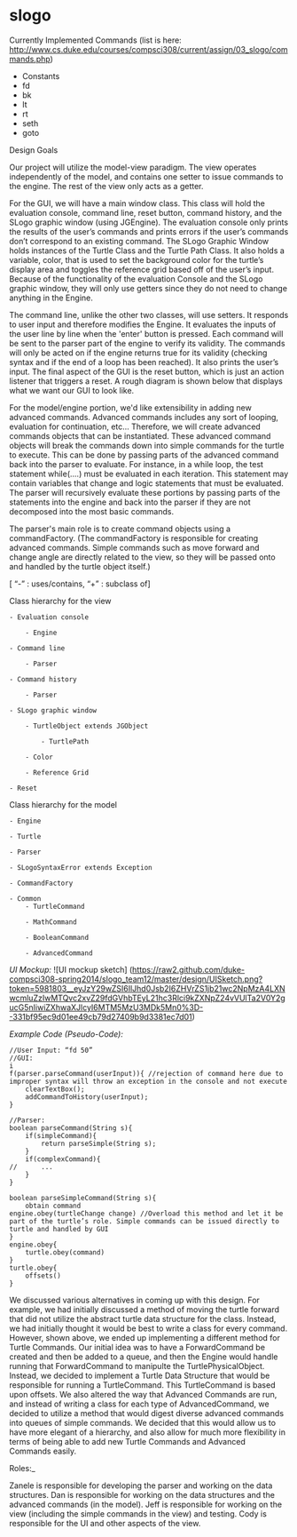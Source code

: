 slogo
=====

Currently Implemented Commands (list is here: http://www.cs.duke.edu/courses/compsci308/current/assign/03_slogo/commands.php)

- Constants
- fd
- bk
- lt
- rt
- seth
- goto


Design Goals

Our project will utilize the model-view paradigm. The view operates independently of the model, and contains one setter to issue commands to the engine. The rest of the view only acts as a getter.

For the GUI, we will have a main window class. This class will hold the evaluation console, command line, reset button, command history, and the SLogo graphic window (using JGEngine). The evaluation console only prints the results of the user’s commands and prints errors if the user’s commands don’t correspond to an existing command. The SLogo Graphic Window holds instances of the Turtle Class and the Turtle Path Class. It also holds a variable, color, that is used to set the background color for the turtle’s display area and toggles the reference grid based off of the user’s input.  Because of the functionality of the evaluation Console and the SLogo graphic window, they will only use getters since they do not need to change anything in the Engine.

The command line, unlike the other two classes, will use setters. It responds to user input and therefore modifies the Engine. It evaluates the inputs of the user line by line when the 'enter' button is pressed. Each command will be sent to the parser part of the engine to verify its validity. The commands will only be acted on if the engine returns true for its validity (checking syntax and if the end of a loop has been reached). It also prints the user’s input. The final aspect of the GUI is the reset button, which is just an action listener that triggers a reset. A rough diagram is shown below that displays what we want our GUI to look like.

For the model/engine portion, we'd like extensibility in adding new advanced commands. Advanced commands includes any sort of looping, evaluation for continuation, etc... Therefore, we will create advanced commands objects that can be instantiated. These advanced command objects will break the commands down into simple commands for the turtle to execute. This can be done by passing parts of the advanced command back into the parser to evaluate. For instance, in a while loop, the test statement while(....) must be evaluated in each iteration. This statement may contain variables that change and logic statements that must be evaluated. The parser will recursively evaluate these portions by passing parts of the statements into the engine and back into the parser if they are not decomposed into the most basic commands.

The parser's main role is to create command objects using a commandFactory. (The commandFactory is responsible for creating advanced commands. Simple commands such as move forward and change angle are directly related to the view, so they will be passed onto and handled by the turtle object itself.)


[ “-” : uses/contains, “+” : subclass of]

Class hierarchy for the view

	- Evaluation console

		- Engine
	
	- Command line
	
		- Parser
	
	- Command history
	
		- Parser
	
	- SLogo graphic window
	
		- TurtleObject extends JGObject
		
			- TurtlePath
		
		- Color

		- Reference Grid

	- Reset

Class hierarchy for the model

	- Engine

	- Turtle

	- Parser

	- SLogoSyntaxError extends Exception
	
	- CommandFactory

	- Common
		- TurtleCommand

		- MathCommand

		- BooleanCommand

		- AdvancedCommand



_UI Mockup:_
![UI mockup sketch] (https://raw2.github.com/duke-compsci308-spring2014/slogo_team12/master/design/UISketch.png?token=5981803__eyJzY29wZSI6IlJhd0Jsb2I6ZHVrZS1jb21wc2NpMzA4LXNwcmluZzIwMTQvc2xvZ29fdGVhbTEyL21hc3Rlci9kZXNpZ24vVUlTa2V0Y2gucG5nIiwiZXhwaXJlcyI6MTM5MzU3MDk5Mn0%3D--331bf95ec9d01ee49cb79d27409b9d3381ec7d01)

_Example Code (Pseudo-Code):_
```
//User Input: “fd 50”
//GUI:
i
f(parser.parseCommand(userInput)){ //rejection of command here due to improper syntax will throw an exception in the console and not execute
	clearTextBox();
	addCommandToHistory(userInput);
}

//Parser:
boolean parseCommand(String s){
	if(simpleCommand){
		return parseSimple(String s);
	}
	if(complexCommand){
//		...
	}
}

boolean parseSimpleCommand(String s){
	obtain command
engine.obey(turtleChange change) //Overload this method and let it be part of the turtle’s role. Simple commands can be issued directly to turtle and handled by GUI
}
engine.obey{
	turtle.obey(command)
}
turtle.obey{
	offsets()
}
```


We discussed various alternatives in coming up with this design. For example, we had initially discussed a method of moving the turtle forward that did not utilize the abstract turtle data structure for the class. Instead, we had initially thought it would be best to write a class for every command. However,  shown above, we ended up implementing a different method for Turtle Commands. Our initial idea was to have a ForwardCommand be created and then be added to a queue, and then the Engine would handle running that ForwardCommand to manipulte the TurtlePhysicalObject. Instead, we decided to implement a Turtle Data Structure that would be responsible for running a TurtleCommand. This TurtleCommand is based upon offsets. 
We also altered the way that Advanced Commands are run, and instead of writing a class for each type of AdvancedCommand, we decided to utilize a method that would digest diverse advanced commands into queues of simple commands. We decided that this would allow us to have more elegant of a hierarchy, and also allow for much more flexibility in terms of being able to add new Turtle Commands and Advanced Commands easily. 

Roles:_

Zanele is responsible for developing the parser and working on the data structures. Dan is responsible for working on the data structures and the advanced commands (in the model). Jeff is responsible for working on the view (including the simple commands in the view) and testing. Cody is responsible for the UI and other aspects of the view.
